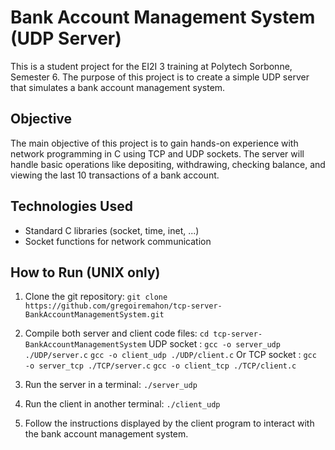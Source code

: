 # Bank Account Management System (UDP Server)

This is a student project for the EI2I 3 training at Polytech Sorbonne, Semester 6. The purpose of this project is to create a simple UDP server that simulates a bank account management system.

## Objective

The main objective of this project is to gain hands-on experience with network programming in C using TCP and UDP sockets. The server will handle basic operations like depositing, withdrawing, checking balance, and viewing the last 10 transactions of a bank account.

## Technologies Used

- Standard C libraries (socket, time, inet, ...)
- Socket functions for network communication

## How to Run (UNIX only)

1. Clone the git repository:
    `git clone https://github.com/gregoiremahon/tcp-server-BankAccountManagementSystem.git`

2. Compile both server and client code files:
    `cd tcp-server-BankAccountManagementSystem`
    UDP socket :
    `gcc -o server_udp ./UDP/server.c`
    `gcc -o client_udp ./UDP/client.c`
    Or TCP socket : 
    `gcc -o server_tcp ./TCP/server.c`
    `gcc -o client_tcp ./TCP/client.c`
    

3. Run the server in a terminal:
    `./server_udp`


4. Run the client in another terminal:
    `./client_udp`

5. Follow the instructions displayed by the client program to interact with the bank account management system.